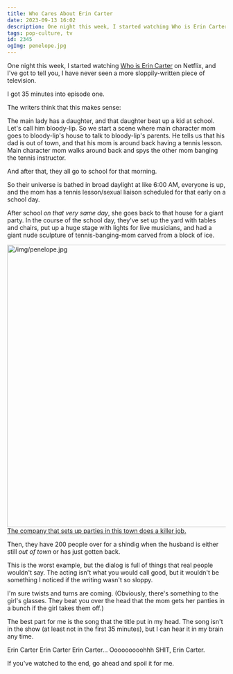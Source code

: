 ```yaml
---
title: Who Cares About Erin Carter
date: 2023-09-13 16:02
description: One night this week, I started watching Who is Erin Carter on Netflix, and I've got to tell you, I have never seen a more sloppily-written piece of television.  I got 35 minutes into episode one.  Good thing I'm here to tell you what's wrong.
tags: pop-culture, tv
id: 2345
ogImg: penelope.jpg
---
```


One night this week, I started watching <a href="https://www.netflix.com/watch/81587808" target="_blank">Who is Erin Carter</a> on Netflix, and I've got to tell you, I have never seen a more sloppily-written piece of television.

I got 35 minutes into episode one.

The writers think that this makes sense:

The main lady has a daughter, and that daughter beat up a kid at school.  Let's call him bloody-lip.  So we start a scene where main character mom goes to bloody-lip's house to talk to bloody-lip's parents.  He tells us that his dad is out of town, and that his mom is around back having a tennis lesson.  Main character mom walks around back and spys the other mom banging the tennis instructor.

And after that, they all go to school for that morning.  

So their universe is bathed in broad daylight at like 6:00 AM, everyone is up, and the mom has a tennis lesson/sexual liaison scheduled for that early on a school day.

After school *on that very same day*, she goes back to that house for a giant party.  In the course of the school day, they've set up the yard with tables and chairs, put up a huge stage with lights for live musicians, and had a giant nude sculpture of tennis-banging-mom carved from a block of ice.  

<a class="lightview centered" href="/img/penelope.jpg" data-lightview-caption="The company that sets up parties in this town does a killer job." data-lightview-group="group1"><img src="/img/penelope.jpg" alt="/img/penelope.jpg" width="650px"><br><span class="caption">The company that sets up parties in this town does a killer job.</span></a>

Then, they have 200 people over for a shindig when the husband is either still *out of town* or has just gotten back.

This is the worst example, but the dialog is full of things that real people wouldn't say.  The acting isn't what you would call good, but it wouldn't be something I noticed if the writing wasn't so sloppy.

I'm sure twists and turns are coming.  (Obviously, there's something to the girl's glasses.  They beat you over the head that the mom gets her panties in a bunch if the girl takes them off.)

The best part for me is the song that the title put in my head.  The song isn't in the show (at least not in the first 35 minutes), but I can hear it in my brain any time.  

Erin Carter Erin Carter Erin Carter... Ooooooooohhh SHIT, Erin Carter.

If you've watched to the end, go ahead and spoil it for me.